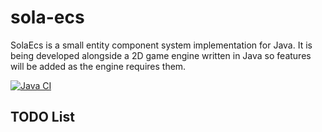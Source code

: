 # sola-ecs
SolaEcs is a small entity component system implementation for Java.
It is being developed alongside a 2D game engine written in Java so features will be added as the engine requires them.

[![Java CI](https://github.com/iamdudeman/sola-ecs/actions/workflows/gradle.yml/badge.svg)](https://github.com/iamdudeman/sola-ecs/actions/workflows/gradle.yml)

## TODO List
